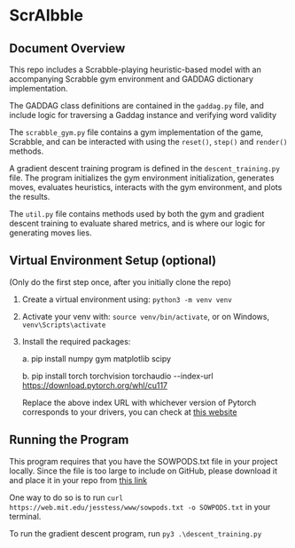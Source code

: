 # ScrAIbble

## Document Overview
This repo includes a Scrabble-playing heuristic-based model with an accompanying Scrabble gym environment and GADDAG dictionary implementation.

The GADDAG class definitions are contained in the `gaddag.py` file, and include logic for traversing a Gaddag instance and verifying word validity

The `scrabble_gym.py` file contains a gym implementation of the game, Scrabble, and can be interacted with using the `reset()`, `step()` and `render()` methods.

A gradient descent training program is defined in the `descent_training.py` file. The program initializes the gym environment initialization, generates moves, evaluates heuristics, interacts with the gym environment, and plots the results. 

The `util.py` file contains methods used by both the gym and gradient descent training to evaluate shared metrics, and is where our logic for generating moves lies. 

## Virtual Environment Setup (optional)
(Only do the first step once, after you initially clone the repo)
1. Create a virtual environment using:
``python3 -m venv venv``
2. Activate your venv with:
``source venv/bin/activate``, or on Windows, ``venv\Scripts\activate``
3. Install the required packages:
   
   a. pip install numpy gym matplotlib scipy
   
   b. pip install torch torchvision torchaudio --index-url https://download.pytorch.org/whl/cu117

   Replace the above index URL with whichever version of Pytorch corresponds to your drivers, you can check at [this website](https://pytorch.org/get-started/locally/)

## Running the Program
This program requires that you have the SOWPODS.txt file in your project locally. Since the file is too large to include on GitHub, please download it and place it in your repo from [this link](https://web.mit.edu/jesstess/www/sowpods.txt)

One way to do so is to run `curl https://web.mit.edu/jesstess/www/sowpods.txt -o SOWPODS.txt` in your terminal.

To run the gradient descent program, run `py3 .\descent_training.py`
